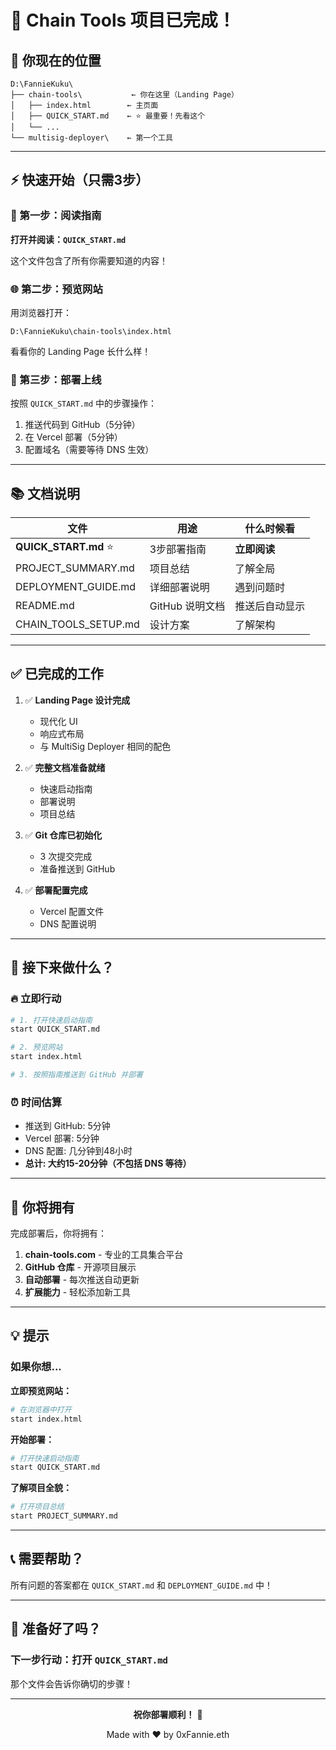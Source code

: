 # 🎉 Chain Tools 项目已完成！

## 📍 你现在的位置

```
D:\FannieKuku\
├── chain-tools\           ← 你在这里（Landing Page）
│   ├── index.html        ← 主页面
│   ├── QUICK_START.md    ← ⭐ 最重要！先看这个
│   └── ...
└── multisig-deployer\    ← 第一个工具
```

---

## ⚡ 快速开始（只需3步）

### 📖 第一步：阅读指南

**打开并阅读：`QUICK_START.md`**

这个文件包含了所有你需要知道的内容！

### 🌐 第二步：预览网站

用浏览器打开：
```
D:\FannieKuku\chain-tools\index.html
```

看看你的 Landing Page 长什么样！

### 🚀 第三步：部署上线

按照 `QUICK_START.md` 中的步骤操作：

1. 推送代码到 GitHub（5分钟）
2. 在 Vercel 部署（5分钟）
3. 配置域名（需要等待 DNS 生效）

---

## 📚 文档说明

| 文件 | 用途 | 什么时候看 |
|------|------|-----------|
| **QUICK_START.md** ⭐ | 3步部署指南 | **立即阅读** |
| PROJECT_SUMMARY.md | 项目总结 | 了解全局 |
| DEPLOYMENT_GUIDE.md | 详细部署说明 | 遇到问题时 |
| README.md | GitHub 说明文档 | 推送后自动显示 |
| CHAIN_TOOLS_SETUP.md | 设计方案 | 了解架构 |

---

## ✅ 已完成的工作

1. ✅ **Landing Page 设计完成**
   - 现代化 UI
   - 响应式布局
   - 与 MultiSig Deployer 相同的配色

2. ✅ **完整文档准备就绪**
   - 快速启动指南
   - 部署说明
   - 项目总结

3. ✅ **Git 仓库已初始化**
   - 3 次提交完成
   - 准备推送到 GitHub

4. ✅ **部署配置完成**
   - Vercel 配置文件
   - DNS 配置说明

---

## 🎯 接下来做什么？

### 🔥 立即行动

```bash
# 1. 打开快速启动指南
start QUICK_START.md

# 2. 预览网站
start index.html

# 3. 按照指南推送到 GitHub 并部署
```

### ⏰ 时间估算

- 推送到 GitHub: 5分钟
- Vercel 部署: 5分钟
- DNS 配置: 几分钟到48小时
- **总计: 大约15-20分钟（不包括 DNS 等待）**

---

## 🌟 你将拥有

完成部署后，你将拥有：

1. **chain-tools.com** - 专业的工具集合平台
2. **GitHub 仓库** - 开源项目展示
3. **自动部署** - 每次推送自动更新
4. **扩展能力** - 轻松添加新工具

---

## 💡 提示

### 如果你想...

**立即预览网站：**
```bash
# 在浏览器中打开
start index.html
```

**开始部署：**
```bash
# 打开快速启动指南
start QUICK_START.md
```

**了解项目全貌：**
```bash
# 打开项目总结
start PROJECT_SUMMARY.md
```

---

## 📞 需要帮助？

所有问题的答案都在 `QUICK_START.md` 和 `DEPLOYMENT_GUIDE.md` 中！

---

## 🎊 准备好了吗？

### **下一步行动：打开 `QUICK_START.md`**

那个文件会告诉你确切的步骤！

---

<div align="center">

**祝你部署顺利！** 🚀

Made with ❤️ by 0xFannie.eth

</div>

